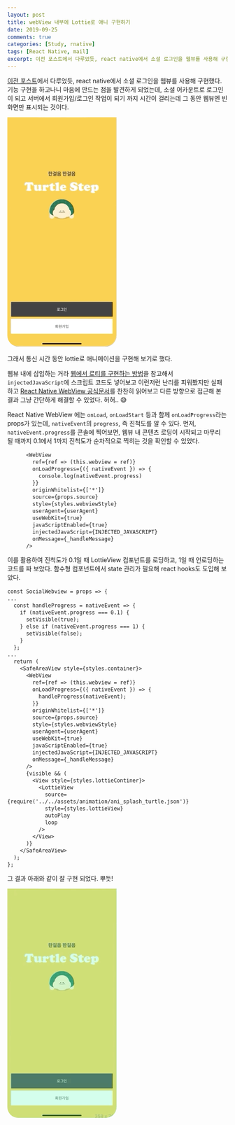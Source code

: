```yaml
---
layout: post
title: webView 내부에 Lottie로 애니 구현하기
date: 2019-09-25
comments: true
categories: [Study, rnative]
tags: [React Native, mail]
excerpt: 이전 포스트에서 다루었듯, react native에서 소셜 로그인을 웹뷰를 사용해 구현했다. 기능 구현을 하고나니 마음에 안드는 점을 발견하게 되었는데, 소셜 어카운트로 로그인이 되고 서버에서 회원가입/로그인 작업이 되기 까지 시간이 걸리는데 그 동안 웹뷰엔 빈 화면만 표시되는 것이다.
---
```


[이전 포스트](/study/rnative/Passport와-JWT를-이용하여-Auth-구현하기-3/)에서 다루었듯, react native에서 소셜 로그인을 웹뷰를 사용해 구현했다. 기능 구현을 하고나니 마음에 안드는 점을 발견하게 되었는데, 소셜 어카운트로 로그인이 되고 서버에서 회원가입/로그인 작업이 되기 까지 시간이 걸리는데 그 동안 웹뷰엔 빈 화면만 표시되는 것이다.

<div class='simulContainer'>
<img src="/images/react-native-webview-lottie.gif" alt="react-native-webview-lottie" width="250em" style= 'border-bottom-right-radius: 25px; border-bottom-left-radius: 25px;' />
</div>

그래서 통신 시간 동안 lottie로 애니메이션을 구현해 보기로 했다.

웹뷰 내에 삽입하는 거라 [웹에서 로티를 구현하는 방법](https://josephkhan.me/lottie-web/)을 참고해서 `injectedJavaScript`에 스크립트 코드도 넣어보고 이런저런 난리를 피워봤지만 실패하고 [React Native WebView 공식문서](https://github.com/react-native-community/react-native-webview/blob/master/docs/Reference.md#injectedjavascript)를 찬찬히 읽어보고 다른 방향으로 접근해 본 결과 그냥 간단하게 해결할 수 있었다. 허허.. 😅

React Native WebView 에는 `onLoad`, `onLoadStart` 등과 함께 `onLoadProgress`라는 props가 있는데, `nativeEvent`의 `progress`, 즉 진척도를 알 수 있다. 먼저, `nativeEvent.progress`를 콘솔에 찍어보면, 웹뷰 내 콘텐츠 로딩이 시작되고 마무리 될 때까지 0.1에서 1까지 진척도가 순차적으로 찍히는 것을 확인할 수 있었다.

```react
      <WebView
        ref={ref => (this.webview = ref)}
        onLoadProgress={({ nativeEvent }) => {
          console.log(nativeEvent.progress)
        }}
        originWhitelist={['*']}
        source={props.source}
        style={styles.webviewStyle}
        userAgent={userAgent}
        useWebKit={true}
        javaScriptEnabled={true}
        injectedJavaScript={INJECTED_JAVASCRIPT}
        onMessage={_handleMessage}
      />
```

이를 활용하여 진척도가 0.1일 때 LottieView 컴포넌트를 로딩하고, 1일 때 언로딩하는 코드를 짜 보았다. 함수형 컴포넌트에서 state 관리가 필요해 react hooks도 도입해 보았다.

```react
const SocialWebview = props => {
...
  const handleProgress = nativeEvent => {
    if (nativeEvent.progress === 0.1) {
      setVisible(true);
    } else if (nativeEvent.progress === 1) {
      setVisible(false);
    }
  };
...
  return (
    <SafeAreaView style={styles.container}>
      <WebView
        ref={ref => (this.webview = ref)}
        onLoadProgress={({ nativeEvent }) => {
          handleProgress(nativeEvent);
        }}
        originWhitelist={['*']}
        source={props.source}
        style={styles.webviewStyle}
        userAgent={userAgent}
        useWebKit={true}
        javaScriptEnabled={true}
        injectedJavaScript={INJECTED_JAVASCRIPT}
        onMessage={_handleMessage}
      />
      {visible && (
        <View style={styles.lottieContiner}>
          <LottieView
            source={require('../../assets/animation/ani_splash_turtle.json')}
            style={styles.lottieView}
            autoPlay
            loop
          />
        </View>
      )}
    </SafeAreaView>
  );
};
```

그 결과 아래와 같이 잘 구현 되었다. 뿌듯!

<div class='simulContainer'>
<img src="/images/react-native-webview-lottie2.gif" alt="react-native-webview-lottie2" width="250em" style= 'border-bottom-right-radius: 25px; border-bottom-left-radius: 25px;' />
</div>
